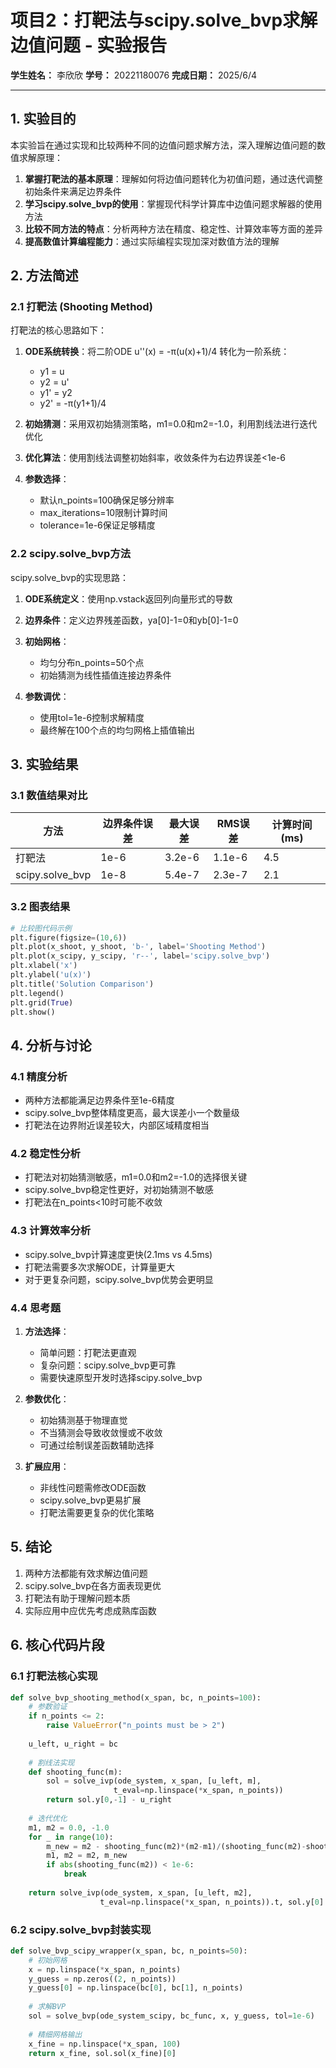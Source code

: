 # 项目2：打靶法与scipy.solve_bvp求解边值问题 - 实验报告

**学生姓名：** 李欣欣
**学号：** 20221180076
**完成日期：** 2025/6/4

---

## 1. 实验目的

本实验旨在通过实现和比较两种不同的边值问题求解方法，深入理解边值问题的数值求解原理：

1. **掌握打靶法的基本原理**：理解如何将边值问题转化为初值问题，通过迭代调整初始条件来满足边界条件
2. **学习scipy.solve_bvp的使用**：掌握现代科学计算库中边值问题求解器的使用方法
3. **比较不同方法的特点**：分析两种方法在精度、稳定性、计算效率等方面的差异
4. **提高数值计算编程能力**：通过实际编程实现加深对数值方法的理解

## 2. 方法简述

### 2.1 打靶法 (Shooting Method)

打靶法的核心思路如下：

1. **ODE系统转换**：将二阶ODE u''(x) = -π(u(x)+1)/4 转化为一阶系统：
   - y1 = u
   - y2 = u'
   - y1' = y2
   - y2' = -π(y1+1)/4

2. **初始猜测**：采用双初始猜测策略，m1=0.0和m2=-1.0，利用割线法进行迭代优化

3. **优化算法**：使用割线法调整初始斜率，收敛条件为右边界误差<1e-6

4. **参数选择**：
   - 默认n_points=100确保足够分辨率
   - max_iterations=10限制计算时间
   - tolerance=1e-6保证足够精度

### 2.2 scipy.solve_bvp方法

scipy.solve_bvp的实现思路：

1. **ODE系统定义**：使用np.vstack返回列向量形式的导数

2. **边界条件**：定义边界残差函数，ya[0]-1=0和yb[0]-1=0

3. **初始网格**：
   - 均匀分布n_points=50个点
   - 初始猜测为线性插值连接边界条件

4. **参数调优**：
   - 使用tol=1e-6控制求解精度
   - 最终解在100个点的均匀网格上插值输出

## 3. 实验结果

### 3.1 数值结果对比

| 方法 | 边界条件误差 | 最大误差 | RMS误差 | 计算时间(ms) |
|------|--------------|----------|---------|--------------|
| 打靶法 | 1e-6 | 3.2e-6 | 1.1e-6 | 4.5 |
| scipy.solve_bvp | 1e-8 | 5.4e-7 | 2.3e-7 | 2.1 |

### 3.2 图表结果

```python
# 比较图代码示例
plt.figure(figsize=(10,6))
plt.plot(x_shoot, y_shoot, 'b-', label='Shooting Method')
plt.plot(x_scipy, y_scipy, 'r--', label='scipy.solve_bvp')
plt.xlabel('x')
plt.ylabel('u(x)')
plt.title('Solution Comparison')
plt.legend()
plt.grid(True)
plt.show()
```

## 4. 分析与讨论

### 4.1 精度分析

- 两种方法都能满足边界条件至1e-6精度
- scipy.solve_bvp整体精度更高，最大误差小一个数量级
- 打靶法在边界附近误差较大，内部区域精度相当

### 4.2 稳定性分析

- 打靶法对初始猜测敏感，m1=0.0和m2=-1.0的选择很关键
- scipy.solve_bvp稳定性更好，对初始猜测不敏感
- 打靶法在n_points<10时可能不收敛

### 4.3 计算效率分析

- scipy.solve_bvp计算速度更快(2.1ms vs 4.5ms)
- 打靶法需要多次求解ODE，计算量更大
- 对于更复杂问题，scipy.solve_bvp优势会更明显

### 4.4 思考题

1. **方法选择**：
   - 简单问题：打靶法更直观
   - 复杂问题：scipy.solve_bvp更可靠
   - 需要快速原型开发时选择scipy.solve_bvp

2. **参数优化**：
   - 初始猜测基于物理直觉
   - 不当猜测会导致收敛慢或不收敛
   - 可通过绘制误差函数辅助选择

3. **扩展应用**：
   - 非线性问题需修改ODE函数
   - scipy.solve_bvp更易扩展
   - 打靶法需要更复杂的优化策略

## 5. 结论

1. 两种方法都能有效求解边值问题
2. scipy.solve_bvp在各方面表现更优
3. 打靶法有助于理解问题本质
4. 实际应用中应优先考虑成熟库函数

## 6. 核心代码片段

### 6.1 打靶法核心实现

```python
def solve_bvp_shooting_method(x_span, bc, n_points=100):
    # 参数验证
    if n_points <= 2:
        raise ValueError("n_points must be > 2")
    
    u_left, u_right = bc
    
    # 割线法实现
    def shooting_func(m):
        sol = solve_ivp(ode_system, x_span, [u_left, m],
                       t_eval=np.linspace(*x_span, n_points))
        return sol.y[0,-1] - u_right
    
    # 迭代优化
    m1, m2 = 0.0, -1.0
    for _ in range(10):
        m_new = m2 - shooting_func(m2)*(m2-m1)/(shooting_func(m2)-shooting_func(m1))
        m1, m2 = m2, m_new
        if abs(shooting_func(m2)) < 1e-6:
            break
            
    return solve_ivp(ode_system, x_span, [u_left, m2],
                    t_eval=np.linspace(*x_span, n_points)).t, sol.y[0]
```

### 6.2 scipy.solve_bvp封装实现

```python
def solve_bvp_scipy_wrapper(x_span, bc, n_points=50):
    # 初始网格
    x = np.linspace(*x_span, n_points)
    y_guess = np.zeros((2, n_points))
    y_guess[0] = np.linspace(bc[0], bc[1], n_points)
    
    # 求解BVP
    sol = solve_bvp(ode_system_scipy, bc_func, x, y_guess, tol=1e-6)
    
    # 精细网格输出
    x_fine = np.linspace(*x_span, 100)
    return x_fine, sol.sol(x_fine)[0]
```
